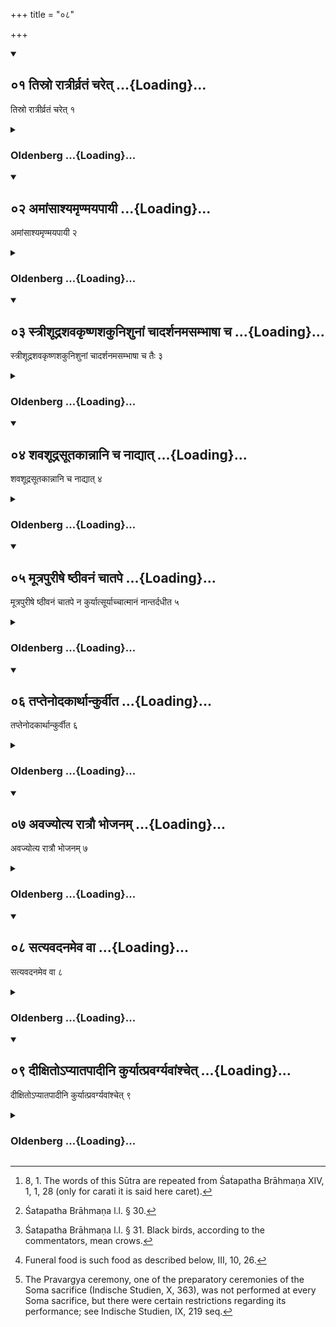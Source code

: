 +++
title = "०८"

+++
<div class="js_include" includetitle="true" newlevelforh1="2" unfilled url="/vedAH_yajuH/vAjasaneyam/sUtram/pAraskara-gRhyam/vishvAsa-prastutiH/2/08/01_tisro_rAtrIrvrataM_charet.md">
<details open><summary><h2>०१ तिस्रो रात्रीर्व्रतं चरेत् ...{Loading}...</h2></summary>

तिस्रो रात्रीर्व्रतं चरेत् १
</details>
</div>
<div class="js_include collapsed" newlevelforh1="3" title="Oldenberg" unfilled url="/vedAH_yajuH/vAjasaneyam/sUtram/pAraskara-gRhyam/oldenberg/2/08/01_tisro_rAtrIrvrataM_charet.md">
<details><summary><h3>Oldenberg ...{Loading}...</h3></summary>

1 [^1] . Through a period of three nights (after the Samāvartana) he should keep (the following) observances.


[^1]:  8, 1. The words of this Sūtra are repeated from Śatapatha Brāhmaṇa XIV, 1, 1, 28 (only for carati it is said here caret).


</details>
</div>
<div class="js_include" includetitle="true" newlevelforh1="2" unfilled url="/vedAH_yajuH/vAjasaneyam/sUtram/pAraskara-gRhyam/vishvAsa-prastutiH/2/08/02_amAMsAshyamRNmayapAyI.md">
<details open><summary><h2>०२ अमांसाश्यमृण्मयपायी ...{Loading}...</h2></summary>

अमांसाश्यमृण्मयपायी २
</details>
</div>
<div class="js_include collapsed" newlevelforh1="3" title="Oldenberg" unfilled url="/vedAH_yajuH/vAjasaneyam/sUtram/pAraskara-gRhyam/oldenberg/2/08/02_amAMsAshyamRNmayapAyI.md">
<details><summary><h3>Oldenberg ...{Loading}...</h3></summary>

2 [^2] . He shall eat no flesh and not drink out of an earthen vessel.


[^2]:  Śatapatha Brāhmaṇa l.l. § 30.


</details>
</div>
<div class="js_include" includetitle="true" newlevelforh1="2" unfilled url="/vedAH_yajuH/vAjasaneyam/sUtram/pAraskara-gRhyam/vishvAsa-prastutiH/2/08/03_strIshUdrashavakRShNashakunishunAM_chAdarshanam.md">
<details open><summary><h2>०३ स्त्रीशूद्रशवकृष्णशकुनिशुनां चादर्शनमसम्भाषा च ...{Loading}...</h2></summary>

स्त्रीशूद्रशवकृष्णशकुनिशुनां चादर्शनमसम्भाषा च तैः ३
</details>
</div>
<div class="js_include collapsed" newlevelforh1="3" title="Oldenberg" unfilled url="/vedAH_yajuH/vAjasaneyam/sUtram/pAraskara-gRhyam/oldenberg/2/08/03_strIshUdrashavakRShNashakunishunAM_chAdarshanam.md">
<details><summary><h3>Oldenberg ...{Loading}...</h3></summary>

3 [^3] . He shall avoid seeing women, Śūdras, dead bodies, black birds, and dogs, and shall not talk to (such beings).


[^3]:  Śatapatha Brāhmaṇa l.l. § 31. Black birds, according to the commentators, mean crows.


</details>
</div>
<div class="js_include" includetitle="true" newlevelforh1="2" unfilled url="/vedAH_yajuH/vAjasaneyam/sUtram/pAraskara-gRhyam/vishvAsa-prastutiH/2/08/04_shavashUdrasUtakAnnAni_cha_nAdyAt.md">
<details open><summary><h2>०४ शवशूद्रसूतकान्नानि च नाद्यात् ...{Loading}...</h2></summary>

शवशूद्रसूतकान्नानि च नाद्यात् ४
</details>
</div>
<div class="js_include collapsed" newlevelforh1="3" title="Oldenberg" unfilled url="/vedAH_yajuH/vAjasaneyam/sUtram/pAraskara-gRhyam/oldenberg/2/08/04_shavashUdrasUtakAnnAni_cha_nAdyAt.md">
<details><summary><h3>Oldenberg ...{Loading}...</h3></summary>

4 [^4] . He shall not eat funeral food, or food of a


[^4]:  Funeral food is such food as described below, III, 10, 26.


Śūdra, or of a woman lying-in (during the period of her impurity).

</details>
</div>
<div class="js_include" includetitle="true" newlevelforh1="2" unfilled url="/vedAH_yajuH/vAjasaneyam/sUtram/pAraskara-gRhyam/vishvAsa-prastutiH/2/08/05_mUtrapurIShe_ShThIvanaM_chAtape.md">
<details open><summary><h2>०५ मूत्रपुरीषे ष्ठीवनं चातपे ...{Loading}...</h2></summary>

मूत्रपुरीषे ष्ठीवनं चातपे न कुर्यात्सूर्याच्चात्मानं नान्तर्दधीत ५
</details>
</div>
<div class="js_include collapsed" newlevelforh1="3" title="Oldenberg" unfilled url="/vedAH_yajuH/vAjasaneyam/sUtram/pAraskara-gRhyam/oldenberg/2/08/05_mUtrapurIShe_ShThIvanaM_chAtape.md">
<details><summary><h3>Oldenberg ...{Loading}...</h3></summary>

5. He shall not void urine or excrements, or spit out in the sun-shine, and shall riot cover himself against the sun.

</details>
</div>
<div class="js_include" includetitle="true" newlevelforh1="2" unfilled url="/vedAH_yajuH/vAjasaneyam/sUtram/pAraskara-gRhyam/vishvAsa-prastutiH/2/08/06_taptenodakArthAnkurvIta.md">
<details open><summary><h2>०६ तप्तेनोदकार्थान्कुर्वीत ...{Loading}...</h2></summary>

तप्तेनोदकार्थान्कुर्वीत ६
</details>
</div>
<div class="js_include collapsed" newlevelforh1="3" title="Oldenberg" unfilled url="/vedAH_yajuH/vAjasaneyam/sUtram/pAraskara-gRhyam/oldenberg/2/08/06_taptenodakArthAnkurvIta.md">
<details><summary><h3>Oldenberg ...{Loading}...</h3></summary>

6. He shall take warm water for (the rites) in which water is wanted.

</details>
</div>
<div class="js_include" includetitle="true" newlevelforh1="2" unfilled url="/vedAH_yajuH/vAjasaneyam/sUtram/pAraskara-gRhyam/vishvAsa-prastutiH/2/08/07_avajyotya_rAtrau_bhojanam.md">
<details open><summary><h2>०७ अवज्योत्य रात्रौ भोजनम् ...{Loading}...</h2></summary>

अवज्योत्य रात्रौ भोजनम् ७
</details>
</div>
<div class="js_include collapsed" newlevelforh1="3" title="Oldenberg" unfilled url="/vedAH_yajuH/vAjasaneyam/sUtram/pAraskara-gRhyam/oldenberg/2/08/07_avajyotya_rAtrau_bhojanam.md">
<details><summary><h3>Oldenberg ...{Loading}...</h3></summary>

7. At night he shall eat by the light (of a lamp or a fire-brand).

</details>
</div>
<div class="js_include" includetitle="true" newlevelforh1="2" unfilled url="/vedAH_yajuH/vAjasaneyam/sUtram/pAraskara-gRhyam/vishvAsa-prastutiH/2/08/08_satyavadanameva_vA.md">
<details open><summary><h2>०८ सत्यवदनमेव वा ...{Loading}...</h2></summary>

सत्यवदनमेव वा ८
</details>
</div>
<div class="js_include collapsed" newlevelforh1="3" title="Oldenberg" unfilled url="/vedAH_yajuH/vAjasaneyam/sUtram/pAraskara-gRhyam/oldenberg/2/08/08_satyavadanameva_vA.md">
<details><summary><h3>Oldenberg ...{Loading}...</h3></summary>

8. Or only speaking the truth (suffices instead of the other observances).

</details>
</div>
<div class="js_include" includetitle="true" newlevelforh1="2" unfilled url="/vedAH_yajuH/vAjasaneyam/sUtram/pAraskara-gRhyam/vishvAsa-prastutiH/2/08/09_dIxito-pyAtapAdIni_kuryAtpravargyavAMshchet.md">
<details open><summary><h2>०९ दीक्षितोऽप्यातपादीनि कुर्यात्प्रवर्ग्यवांश्चेत् ...{Loading}...</h2></summary>

दीक्षितोऽप्यातपादीनि कुर्यात्प्रवर्ग्यवांश्चेत् ९
</details>
</div>
<div class="js_include collapsed" newlevelforh1="3" title="Oldenberg" unfilled url="/vedAH_yajuH/vAjasaneyam/sUtram/pAraskara-gRhyam/oldenberg/2/08/09_dIxito-pyAtapAdIni_kuryAtpravargyavAMshchet.md">
<details><summary><h3>Oldenberg ...{Loading}...</h3></summary>

9 [^5] . Also a person who has received the dīkṣā (or inauguration for a Soma sacrifice), should observe these rules beginning from (that which regards) the sun-shine (Sūtra 5), if he performs the Pravargya ceremony.


[^5]:  The Pravargya ceremony, one of the preparatory ceremonies of the Soma sacrifice (Indische Studien, X, 363), was not performed at every Soma sacrifice, but there were certain restrictions regarding its performance; see Indische Studien, IX, 219 seq.


</details>
</div>